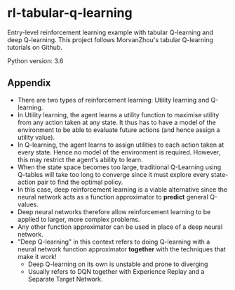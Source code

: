 # rl-tabular-q-learning
Entry-level reinforcement learning example with tabular Q-learning and deep Q-learning. This project follows MorvanZhou's tabular Q-learning tutorials on Github.

Python version: 3.6

## Appendix
* There are two types of reinforcement learning: Utility learning and Q-learning.
* In Utility learning, the agent learns a utility function to maximise utility from any action taken at any state. It thus has to have a model of the environment to be able to evaluate future actions (and hence assign a utility value).
* In Q-learning, the agent learns to assign utilities to each action taken at every state. Hence no model of the environment is required. However, this may restrict the agent's ability to learn.
* When the state space becomes too large, traditional Q-Learning using Q-tables will take too long to converge since it must explore every state-action pair to find the optimal policy.
* In this case, deep reinforcement learning is a viable alternative since the neural network acts as a function approximator to **predict** general Q-values. 
* Deep neural networks therefore allow reinforcement learning to be applied to larger, more complex problems. 
* Any other function approximator can be used in place of a deep neural network.
* "Deep Q-learning" in this context refers to doing Q-learning with a neural network function approximator **together** with the techniques that make it work!
    * Deep Q-learning on its own is unstable and prone to diverging
    * Usually refers to DQN together with Experience Replay and a Separate Target Network.
    